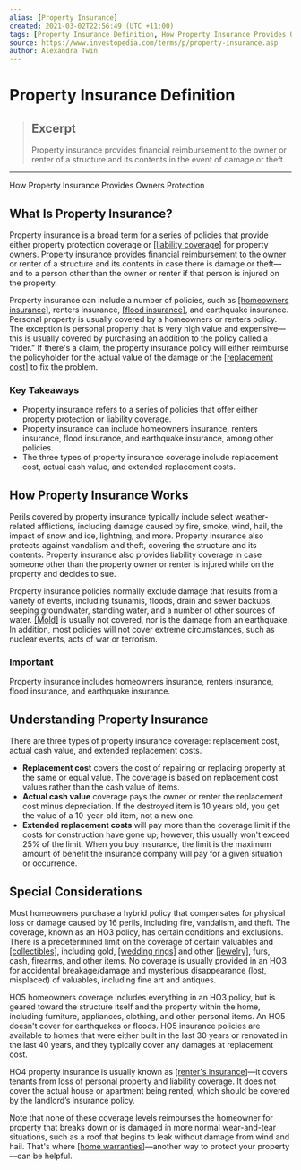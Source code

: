 ```yaml
---
alias: [Property Insurance]
created: 2021-03-02T22:56:49 (UTC +11:00)
tags: [Property Insurance Definition, How Property Insurance Provides Owners Protection]
source: https://www.investopedia.com/terms/p/property-insurance.asp
author: Alexandra Twin
---
```


# Property Insurance Definition

> ## Excerpt
> Property insurance provides financial reimbursement to the owner or renter of a structure and its contents in the event of damage or theft.

---

How Property Insurance Provides Owners Protection
## What Is Property Insurance?

Property insurance is a broad term for a series of policies that provide either property protection coverage or [[liability coverage]](https://www.investopedia.com/terms/l/liability_insurance.asp) for property owners. Property insurance provides financial reimbursement to the owner or renter of a structure and its contents in case there is damage or theft—and to a person other than the owner or renter if that person is injured on the property.

Property insurance can include a number of policies, such as [[homeowners insurance]](https://www.investopedia.com/terms/h/homeowners-insurance.asp), renters insurance, [[flood insurance]](https://www.investopedia.com/terms/f/flood-insurance.asp), and earthquake insurance. Personal property is usually covered by a homeowners or renters policy. The exception is personal property that is very high value and expensive—this is usually covered by purchasing an addition to the policy called a "rider." If there's a claim, the property insurance policy will either reimburse the policyholder for the actual value of the damage or the [[replacement cost]](https://www.investopedia.com/terms/r/replacementcost.asp) to fix the problem.

### Key Takeaways

-   Property insurance refers to a series of policies that offer either property protection or liability coverage.
-   Property insurance can include homeowners insurance, renters insurance, flood insurance, and earthquake insurance, among other policies.
-   The three types of property insurance coverage include replacement cost, actual cash value, and extended replacement costs.

## How Property Insurance Works

Perils covered by property insurance typically include select weather-related afflictions, including damage caused by fire, smoke, wind, hail, the impact of snow and ice, lightning, and more. Property insurance also protects against vandalism and theft, covering the structure and its contents. Property insurance also provides liability coverage in case someone other than the property owner or renter is injured while on the property and decides to sue.

Property insurance policies normally exclude damage that results from a variety of events, including tsunamis, floods, drain and sewer backups, seeping groundwater, standing water, and a number of other sources of water. [[Mold]](https://www.investopedia.com/does-homeowners-insurance-cover-mold-4782771) is usually not covered, nor is the damage from an earthquake. In addition, most policies will not cover extreme circumstances, such as nuclear events, acts of war or terrorism.

### Important

Property insurance includes homeowners insurance, renters insurance, flood insurance, and earthquake insurance.

## Understanding Property Insurance

There are three types of property insurance coverage: replacement cost, actual cash value, and extended replacement costs.

-   **Replacement cost** covers the cost of repairing or replacing property at the same or equal value. The coverage is based on replacement cost values rather than the cash value of items.
-   **Actual cash value** coverage pays the owner or renter the replacement cost minus depreciation. If the destroyed item is 10 years old, you get the value of a 10-year-old item, not a new one.
-   **Extended replacement costs** will pay more than the coverage limit if the costs for construction have gone up; however, this usually won't exceed 25% of the limit. When you buy insurance, the limit is the maximum amount of benefit the insurance company will pay for a given situation or occurrence.

## Special Considerations

Most homeowners purchase a hybrid policy that compensates for physical loss or damage caused by 16 perils, including fire, vandalism, and theft. The coverage, known as an HO3 policy, has certain conditions and exclusions. There is a predetermined limit on the coverage of certain valuables and [[collectibles]](https://www.investopedia.com/financial-edge/0911/should-you-insure-your-collectibles.aspx), including gold, [[wedding rings]](https://www.investopedia.com/articles/personal-finance/062615/it-worth-it-insure-my-wedding-ring.asp) and other [[jewelry]](https://www.investopedia.com/articles/personal-finance/072115/quick-guide-how-insure-jewelry.asp), furs, cash, firearms, and other items. No coverage is usually provided in an HO3 for accidental breakage/damage and mysterious disappearance (lost, misplaced) of valuables, including fine art and antiques.

HO5 homeowners coverage includes everything in an HO3 policy, but is geared toward the structure itself and the property within the home, including furniture, appliances, clothing, and other personal items. An HO5 doesn't cover for earthquakes or floods. HO5 insurance policies are available to homes that were either built in the last 30 years or renovated in the last 40 years, and they typically cover any damages at replacement cost.

HO4 property insurance is usually known as [[renter's insurance]](https://www.investopedia.com/terms/r/renters-insurance.asp)—it covers tenants from loss of personal property and liability coverage. It does not cover the actual house or apartment being rented, which should be covered by the landlord’s insurance policy.

Note that none of these coverage levels reimburses the homeowner for property that breaks down or is damaged in more normal wear-and-tear situations, such as a roof that begins to leak without damage from wind and hail. That's where [[home warranties]](https://www.investopedia.com/terms/h/home-warranty.asp)—another way to protect your property—can be helpful.
